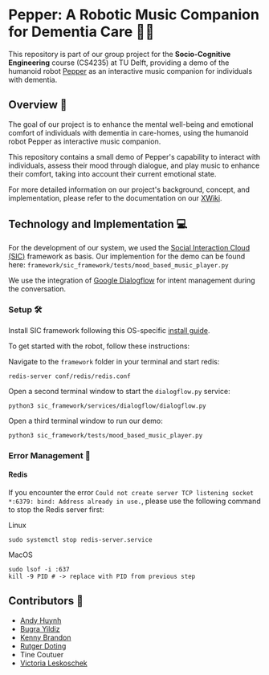 # Pepper: A Robotic Music Companion for Dementia Care 🤖🎵

This repository is part of our group project for the **Socio-Cognitive Engineering** course (CS4235) at TU Delft, providing a demo of the humanoid robot [Pepper](https://www.aldebaran.com/en/pepper) as an interactive music companion for individuals with dementia.

## Overview 🌟
The goal of our project is to enhance the mental well-being and emotional comfort of individuals with dementia in care-homes, using the humanoid robot Pepper as interactive music companion.

This repository contains a small demo of Pepper's capability to interact with individuals, assess their mood through dialogue, and play music to enhance their comfort, taking into account their current emotional state. 

For more detailed information on our project's background, concept, and implementation, please refer to the documentation on our [XWiki](https://xwiki.ewi.tudelft.nl/xwiki/wiki/sce2024group02).

## Technology and Implementation 💻
For the development of our system, we used the [Social Interaction Cloud (SIC)](https://socialrobotics.atlassian.net/wiki/spaces/CBSR/overview) framework as basis. Our implemention for the demo can be found here: `framework/sic_framework/tests/mood_based_music_player.py`

We use the integration of [Google Dialogflow]() for intent management during the conversation.

### Setup 🛠

Install SIC framework following this OS-specific [install guide](https://socialrobotics.atlassian.net/wiki/spaces/CBSR/pages/2180415493/Install).

To get started with the robot, follow these instructions:

Navigate to the `framework` folder in your terminal and start redis:
```shell
redis-server conf/redis/redis.conf
```

Open a second terminal window to start the ```dialogflow.py``` service:
```shell
python3 sic_framework/services/dialogflow/dialogflow.py
```

Open a third terminal window to run our demo:
```shell
python3 sic_framework/tests/mood_based_music_player.py
```

### Error Management 🚨

#### Redis

If you encounter the error `Could not create server TCP listening socket *:6379: bind: Address already in use.`, please use the following command to stop the Redis server first:

Linux

```shell
sudo systemctl stop redis-server.service
```

MacOS

```shell
sudo lsof -i :637
kill -9 PID # -> replace with PID from previous step
```


## Contributors 👥

- [Andy Huynh](https://github.com/Andyyh00)
- [Bugra Yildiz](https://github.com/bugrayildiz1)
- [Kenny Brandon](https://github.com/ramen4me)
- [Rutger Doting](https://github.com/RDoting)
- Tine Coutuer
- [Victoria Leskoschek](https://github.com/levichy)
